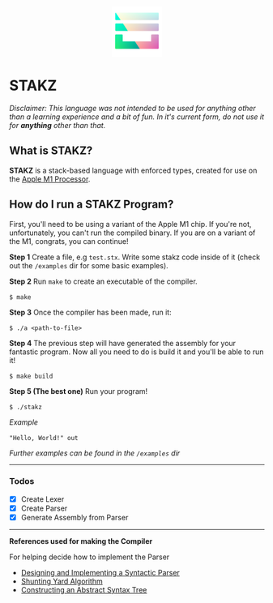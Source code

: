<p align="center" width="100%"><img src="./icons/icon-alpha.png" alt="icon" width=100 height=100 style="display: block; margin: 0 auto" /></p>

# STAKZ
*Disclaimer: This language was not intended to be used for anything other than a learning experience and a bit of fun. In it's current form, do not use it for **anything** other than that.*

## What is STAKZ?
**STAKZ** is a stack-based language with enforced types, created for use on the [Apple M1 Processor](https://en.wikipedia.org/wiki/Apple_M1).

## How do I run a STAKZ Program?
First, you'll need to be using a variant of the Apple M1 chip. If you're not, unfortunately, you can't run the compiled binary.
If you are on a variant of the M1, congrats, you can continue!

**Step 1**
Create a file, e.g `test.stx`. Write some stakz code inside of it (check out the `/examples` dir for some basic examples).

**Step 2**
Run `make` to create an executable of the compiler.
```console
$ make
```

**Step 3**
Once the compiler has been made, run it:
```console
$ ./a <path-to-file>
```

**Step 4**
The previous step will have generated the assembly for your fantastic program. Now all you need to do is build it and you'll be able to run it!
```console
$ make build
```

**Step 5 (The best one)**
Run your program!
```console
$ ./stakz
```

*Example*
```stakz
"Hello, World!" out
```
*Further examples can be found in the `/examples` dir*

---

### Todos
- [x] Create Lexer
- [x] Create Parser
- [x] Generate Assembly from Parser

---

**References used for making the Compiler**

For helping decide how to implement the Parser
- [Designing and Implementing a Syntactic Parser](https://www.jstor.org/stable/24147875?seq=1#metadata_info_tab_contents)
- [Shunting Yard Algorithm](https://en.wikipedia.org/wiki/Shunting-yard_algorithm)
- [Constructing an Abstract Syntax Tree](https://stackoverflow.com/questions/1721553/how-to-construct-an-abstract-syntax-tree)
